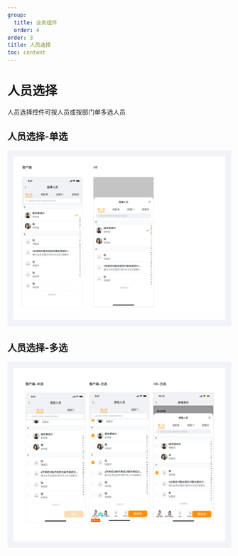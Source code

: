 ```yaml
---
group:
  title: 业务组件
  order: 4
order: 3
title: 人员选择
toc: content
---
```


# 人员选择

人员选择控件可按人员或按部门单多选人员

## 人员选择-单选

<img class="preview-img no-padding" src="./assets/images/employee/select-single.png" />

## 人员选择-多选

<img class="preview-img no-padding" src="./assets/images/employee/select-multiple.png" />
